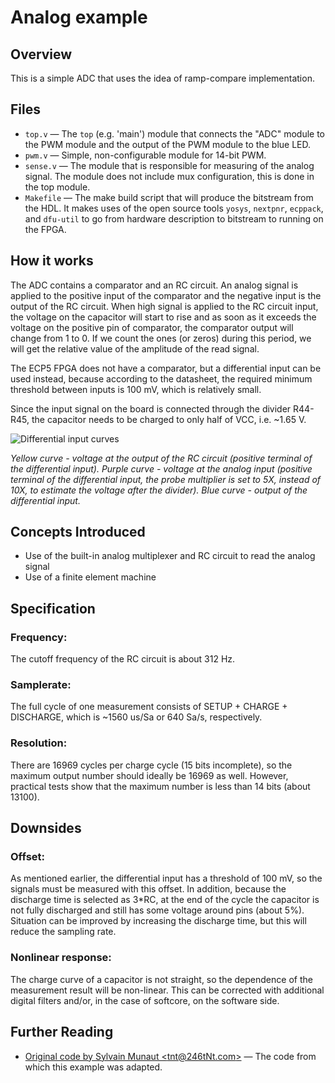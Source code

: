 # Analog example

## Overview
This is a simple ADC that uses the idea of ramp-compare implementation.

## Files
- `top.v` — The `top` (e.g. 'main') module that connects the "ADC" module to the PWM module and the output of the PWM module to the blue LED.
- `pwm.v` — Simple, non-configurable module for 14-bit PWM.
- `sense.v` — The module that is responsible for measuring of the analog signal. The module does not include mux configuration, this is done in the top module.
- `Makefile` — The make build script that will produce the bitstream from the HDL. It makes uses of the open source tools `yosys`, `nextpnr`, `ecppack`, and `dfu-util` to go from hardware description to bitstream to running on the FPGA.

## How it works
The ADC contains a comparator and an RC circuit. An analog signal is applied to the positive input of the comparator and the negative input is the output of the RC circuit. When high signal is applied to the RC circuit input, the voltage on the capacitor will start to rise and as soon as it exceeds the voltage on the positive pin of comparator, the comparator output will change from 1 to 0.
If we count the ones (or zeros) during this period, we will get the relative value of the amplitude of the read signal.

The ECP5 FPGA does not have a comparator, but a differential input can be used instead, because according to the datasheet, the required minimum threshold between inputs is 100 mV, which is relatively small.

Since the input signal on the board is connected through the divider R44-R45, the capacitor needs to be charged to only half of VCC, i.e. ~1.65 V.

![Differential input curves](https://raw.githubusercontent.com/orangecrab-fpga/orangecrab-examples/refs/heads/main/verilog/analog_to_pwm/curves.png)

*Yellow curve - voltage at the output of the RC circuit (positive terminal of the differential input). Purple curve - voltage at the analog input (positive terminal of the differential input, the probe multiplier is set to 5X, instead of 10X, to estimate the voltage after the divider). Blue curve - output of the differential input.*

## Concepts Introduced
- Use of the built-in analog multiplexer and RC circuit to read the analog signal
- Use of a finite element machine

## Specification
### Frequency:
The cutoff frequency of the RC circuit is about 312 Hz.

### Samplerate:
The full cycle of one measurement consists of SETUP + CHARGE + DISCHARGE, which is ~1560 us/Sa or 640 Sa/s, respectively.

### Resolution:
There are 16969 cycles per charge cycle (15 bits incomplete), so the maximum output number should ideally be 16969 as well. However, practical tests show that the maximum number is less than 14 bits (about 13100).

## Downsides
### Offset:
As mentioned earlier, the differential input has a threshold of 100 mV, so the signals must be measured with this offset.
In addition, because the discharge time is selected as 3*RC, at the end of the cycle the capacitor is not fully discharged and still has some voltage around pins (about 5%). Situation can be improved by increasing the discharge time, but this will reduce the sampling rate.

### Nonlinear response:
The charge curve of a capacitor is not straight, so the dependence of the measurement result will be non-linear. This can be corrected with additional digital filters and/or, in the case of softcore, on the software side.

## Further Reading
- [Original code by Sylvain Munaut \<tnt@246tNt.com\>](https://gist.github.com/smunaut/bb87ed1ccbf6389977ab2be65f427625) — The code from which this example was adapted.

